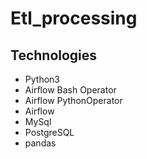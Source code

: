 # Etl_processing

## Technologies
- Python3
- Airflow Bash Operator
- Airflow PythonOperator
- Airflow
- MySql
- PostgreSQL
- pandas
